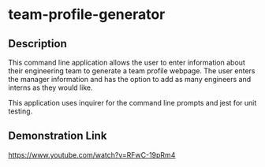 # team-profile-generator

## Description
This command line application allows the user to enter information about their engineering team to generate a team profile webpage. The user enters the manager information and has the option to add as many engineers and interns as they would like. 

This application uses inquirer for the command line prompts and jest for unit testing.

## Demonstration Link
https://www.youtube.com/watch?v=RFwC-19pRm4

